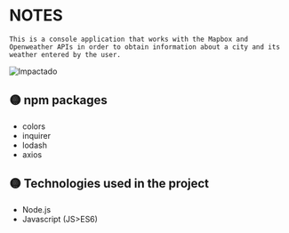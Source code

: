 # NOTES
```
This is a console application that works with the Mapbox and Openweather APIs in order to obtain information about a city and its weather entered by the user.
```

![Impactado](https://media1.tenor.com/images/bf6cf8f00ebe86f17871b45bc4e7b4fe/tenor.gif?itemid=5025844)

## 🟡 npm packages
- colors
- inquirer 
- lodash
- axios

## 🟡 Technologies used in the project

- Node.js
- Javascript (JS>ES6)